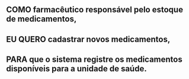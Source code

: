 ## COMO farmacêutico responsável pelo estoque de medicamentos,
## EU QUERO cadastrar novos medicamentos,
## PARA que o sistema registre os medicamentos disponíveis para a unidade de saúde.

